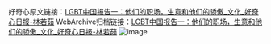 好奇心原文链接：[LGBT中国报告一：他们的职场，生意和他们的骄傲_文化_好奇心日报-林若茹](https://www.qdaily.com/articles/1148.html)
WebArchive归档链接：[LGBT中国报告一：他们的职场，生意和他们的骄傲_文化_好奇心日报-林若茹](http://web.archive.org/web/20170916165205/http://www.qdaily.com/articles/1148.html)
![image](http://ww3.sinaimg.cn/large/007d5XDply1g3v4cok745j30u062lx6q)